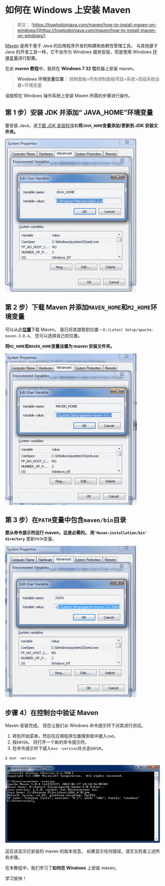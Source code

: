 # 如何在 Windows 上安装 Maven

> 原文： [https://howtodoinjava.com/maven/how-to-install-maven-on-windows/](https://howtodoinjava.com/maven/how-to-install-maven-on-windows/)

[Maven](https://howtodoinjava.com/maven/) 是用于基于 Java 的应用程序开发的构建和依赖性管理工具。 与其他基于 Java 的开发工具一样，它不会作为 Windows 服务安装，而是使用 Windows [环境变量](https://howtodoinjava.com/security/windows-7-set-environment-variables-without-admin-access/)进行配置。

在此 **maven 教程**中，我将在 **Windows 7 32 位**机器上安装 maven。

> **Windows 环境变量位置：**
> 控制面板>所有控制面板项目>系统>高级系统设置>环境变量

请按照在 Windows 操作系统上安装 Maven 所需的步骤进行操作。

## 第 1 步）安装 JDK 并添加“ JAVA_HOME”环境变量

要安装 Java，请[下载 JDK 安装程序](http://www.oracle.com/technetwork/java/javase/downloads/index.html "download java")和**将`JAVA_HOME`变量添加/更新到 JDK 安装文件夹。**

![Set_java_home_in_windows](img/544879694dbdd2035ccc7d161df109b3.png)

## 第 2 步）下载 Maven 并添加`MAVEN_HOME`和`M2_HOME`环境变量

可以从此[**位置**](https://maven.apache.org/download.cgi "maven download")下载 Maven。 我已将其提取到位置 – `D:/Latest Setup/apache-maven-3.0.4`。 您可以选择自己的位置。

**将`M2_HOME`和`MAVEN_HOME`变量设置为 maven 安装文件夹。**

![set_maven_home](img/1e040294e6b8a9865fb25d398976ac45.png)

## 第 3 步）在`PATH`变量中包含`maven/bin`目录

**要从命令提示符运行 maven，这是必需的。 用`'Maven-installation/bin' directory`** 更新`PATH`变量。

![set_maven_path_variable](img/3d8f5c9388192e5c97e05346f33ffbbf.png)

## 步骤 4）在控制台中验证 Maven

Maven 安装完成。 现在让我们从 Windows 命令提示符下对其进行测试。

1.  转到开始菜单，然后在应用程序位置搜索框中键入`cmd`。
2.  按`ENTER`。 将打开一个新的命令提示符。
3.  在命令提示符下键入`mvn -version`并点击`ENTER`。

```java
$ mvn -version

```

![test_maven_cmd](img/7e586766a84bf64a05702c6beee7beda.png)

这应该显示已安装的 maven 的版本信息。 如果显示任何错误，请交叉检查上述所有步骤。

在本教程中，我们学习了**如何在 Windows** 上安装 maven。

学习愉快！